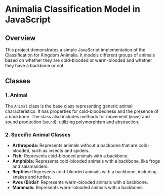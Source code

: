 # Animalia Classification Model in JavaScript

## Overview

This project demonstrates a simple JavaScript implementation of the Classification for Kingdom Animalia. It models different groups of animals based on whether they are cold-blooded or warm-blooded and whether they have a backbone or not.

## Classes

### 1. Animal

The `Animal` class is the base class representing generic animal characteristics. It has properties for cold-bloodedness and the presence of a backbone. The class also includes methods for movement (`move`) and sound production (`sound`), utilizing polymorphism and abstraction.

### 2. Specific Animal Classes

- **Arthropoda:** Represents animals without a backbone that are cold-blooded, such as insects and spiders.
- **Fish:** Represents cold-blooded animals with a backbone.
- **Amphibia:** Represents cold-blooded animals with a backbone, like frogs and salamanders.
- **Reptiles:** Represents cold-blooded animals with a backbone, including snakes and turtles.
- **Aves (Birds):** Represents warm-blooded animals with a backbone.
- **Mammals:** Represents warm-blooded animals with a backbone.
